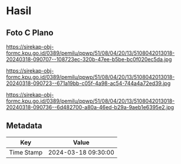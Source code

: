# Hasil

## Foto C Plano

https://sirekap-obj-formc.kpu.go.id/0389/pemilu/ppwp/51/08/04/20/13/5108042013018-20240318-090707--108723ec-320b-47ee-b5be-bc0f020ec5da.jpg

https://sirekap-obj-formc.kpu.go.id/0389/pemilu/ppwp/51/08/04/20/13/5108042013018-20240318-090723--671a19bb-c05f-4a98-ac54-744a4a72ed39.jpg

https://sirekap-obj-formc.kpu.go.id/0389/pemilu/ppwp/51/08/04/20/13/5108042013018-20240318-090736--6d482700-a80a-46ed-b29a-9aeb1e6395e2.jpg


## Metadata

| Key        | Value               |
| ---------- | ------------------- |
| Time Stamp | 2024-03-18 09:30:00 |



